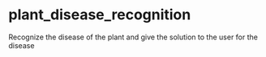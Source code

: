 # plant_disease_recognition
Recognize the disease of the plant and give the solution to the user for the disease 
